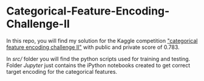 # Categorical-Feature-Encoding-Challenge-II
In this repo, you will find my solution for the Kaggle competition ["categorical feature encoding challenge II"](https://www.kaggle.com/c/cat-in-the-dat-ii) with public and private score of 0.783.

In *src/* folder you will find the python scripts used for training and testing. Folder *Jupyter* just contains the iPython notebooks created to get correct
target encoding for the categorical features. 
